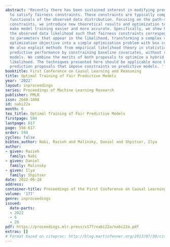 ```yaml
---
abstract: 'Recently there has been sustained interest in modifying prediction algorithms
  to satisfy fairness constraints. These constraints are typically complex nonlinear
  functionals of the observed data distribution. Focusing on the path-specific causal
  constraints, we introduce new theoretical results and optimization techniques to
  make model training easier and more accurate. Specifically, we show how to reparameterize
  the observed data likelihood such that fairness constraints correspond directly
  to parameters that appear in the likelihood, transforming a complex constrained
  optimization objective into a simple optimization problem with box constraints.
  We also exploit methods from empirical likelihood theory in statistics to improve
  predictive performance by constraining baseline covariates, without requiring parametric
  models. We combine the merits of both proposals to optimize a hybrid reparameterized
  likelihood. The techniques presented here should be applicable more broadly to fair
  prediction proposals that impose constraints on predictive models. '
booktitle: First Conference on Causal Learning and Reasoning
title: Optimal Training of Fair Predictive Models
year: '2022'
layout: inproceedings
series: Proceedings of Machine Learning Research
publisher: PMLR
issn: 2640-3498
id: nabi22a
month: 0
tex_title: Optimal Training of Fair Predictive Models
firstpage: 594
lastpage: 617
page: 594-617
order: 594
cycles: false
bibtex_author: Nabi, Razieh and Malinsky, Daniel and Shpitser, Ilya
author:
- given: Razieh
  family: Nabi
- given: Daniel
  family: Malinsky
- given: Ilya
  family: Shpitser
date: 2022-06-28
address:
container-title: Proceedings of the First Conference on Causal Learning and Reasoning
volume: '177'
genre: inproceedings
issued:
  date-parts:
  - 2022
  - 6
  - 28
pdf: https://proceedings.mlr.press/v177/nabi22a/nabi22a.pdf
extras: []
# Format based on citeproc: http://blog.martinfenner.org/2013/07/30/citeproc-yaml-for-bibliographies/
---
```

